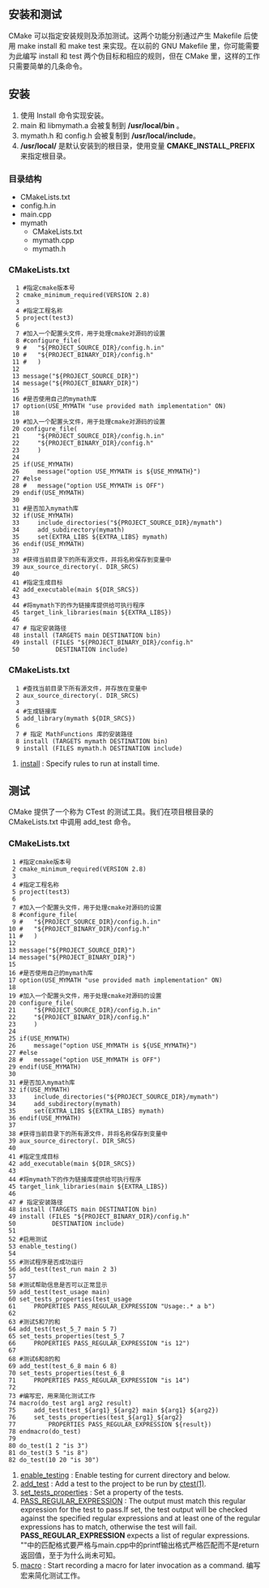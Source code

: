 ## 安装和测试
CMake 可以指定安装规则及添加测试。这两个功能分别通过产生 Makefile 后使用 make install 和 make test 来实现。在以前的 GNU Makefile 里，你可能需要为此编写 install 和 test 两个伪目标和相应的规则，但在 CMake 里，这样的工作只需要简单的几条命令。

## 安装

1. 使用 Install 命令实现安装。
2. main 和 libmymath.a 会被复制到 **/usr/local/bin** 。
3. mymath.h 和 config.h 会被复制到 **/usr/local/include**。
4. **/usr/local/** 是默认安装到的根目录，使用变量 **CMAKE_INSTALL_PREFIX** 来指定根目录。

### 目录结构

* CMakeLists.txt
* config.h.in
* main.cpp
* mymath
  * CMakeLists.txt
  * mymath.cpp
  * mymath.h

### CMakeLists.txt
```
  1 #指定cmake版本号
  2 cmake_minimum_required(VERSION 2.8)
  3 
  4 #指定工程名称
  5 project(test3)
  6 
  7 #加入一个配置头文件，用于处理cmake对源码的设置
  8 #configure_file(
  9 #   "${PROJECT_SOURCE_DIR}/config.h.in"
 10 #   "${PROJECT_BINARY_DIR}/config.h"
 11 #   )
 12 
 13 message("${PROJECT_SOURCE_DIR}")
 14 message("${PROJECT_BINARY_DIR}")
 15 
 16 #是否使用自己的mymath库
 17 option(USE_MYMATH "use provided math implementation" ON)
 18 
 19 #加入一个配置头文件，用于处理cmake对源码的设置
 20 configure_file(
 21     "${PROJECT_SOURCE_DIR}/config.h.in"
 22     "${PROJECT_BINARY_DIR}/config.h"
 23     )
 24 
 25 if(USE_MYMATH)
 26     message("option USE_MYMATH is ${USE_MYMATH}")
 27 #else
 28 #   message("option USE_MYMATH is OFF")
 29 endif(USE_MYMATH)
 30 
 31 #是否加入mymath库
 32 if(USE_MYMATH)
 33     include_directories("${PROJECT_SOURCE_DIR}/mymath")
 34     add_subdirectory(mymath)
 35     set(EXTRA_LIBS ${EXTRA_LIBS} mymath)
 36 endif(USE_MYMATH)
 37 
 38 #获得当前目录下的所有源文件，并将名称保存到变量中
 39 aux_source_directory(. DIR_SRCS)
 40 
 41 #指定生成目标
 42 add_executable(main ${DIR_SRCS})
 43 
 44 #将mymath下的作为链接库提供给可执行程序
 45 target_link_libraries(main ${EXTRA_LIBS})
 46 
 47 # 指定安装路径
 48 install (TARGETS main DESTINATION bin)
 49 install (FILES "${PROJECT_BINARY_DIR}/config.h"
 50          DESTINATION include)
```

### CMakeLists.txt
```
  1 #查找当前目录下所有源文件，并存放在变量中
  2 aux_source_directory(. DIR_SRCS)
  3 
  4 #生成链接库
  5 add_library(mymath ${DIR_SRCS})
  6 
  7 # 指定 MathFunctions 库的安装路径
  8 install (TARGETS mymath DESTINATION bin)
  9 install (FILES mymath.h DESTINATION include)
```
1. [install](https://cmake.org/cmake/help/v3.15/command/install.html?highlight=install) : Specify rules to run at install time.

## 测试

CMake 提供了一个称为 CTest 的测试工具。我们在项目根目录的 CMakeLists.txt 中调用 add_test 命令。

### CMakeLists.txt
```
 1 #指定cmake版本号
 2 cmake_minimum_required(VERSION 2.8)
 3 
 4 #指定工程名称
 5 project(test3)
 6 
 7 #加入一个配置头文件，用于处理cmake对源码的设置
 8 #configure_file(
 9 #   "${PROJECT_SOURCE_DIR}/config.h.in"
10 #   "${PROJECT_BINARY_DIR}/config.h"
11 #   )
12 
13 message("${PROJECT_SOURCE_DIR}")
14 message("${PROJECT_BINARY_DIR}")
15 
16 #是否使用自己的mymath库
17 option(USE_MYMATH "use provided math implementation" ON)
18 
19 #加入一个配置头文件，用于处理cmake对源码的设置
20 configure_file(
21     "${PROJECT_SOURCE_DIR}/config.h.in"
22     "${PROJECT_BINARY_DIR}/config.h"
23     )
24 
25 if(USE_MYMATH)
26     message("option USE_MYMATH is ${USE_MYMATH}")
27 #else
28 #   message("option USE_MYMATH is OFF")
29 endif(USE_MYMATH)
30 
31 #是否加入mymath库
32 if(USE_MYMATH)
33     include_directories("${PROJECT_SOURCE_DIR}/mymath")
34     add_subdirectory(mymath)
35     set(EXTRA_LIBS ${EXTRA_LIBS} mymath)
36 endif(USE_MYMATH)
37 
38 #获得当前目录下的所有源文件，并将名称保存到变量中
39 aux_source_directory(. DIR_SRCS)
40 
41 #指定生成目标
42 add_executable(main ${DIR_SRCS})
43 
44 #将mymath下的作为链接库提供给可执行程序
45 target_link_libraries(main ${EXTRA_LIBS})
46 
47 # 指定安装路径
48 install (TARGETS main DESTINATION bin)
49 install (FILES "${PROJECT_BINARY_DIR}/config.h"
50          DESTINATION include)
51 
52 #启用测试
53 enable_testing()
54 
55 #测试程序是否成功运行
56 add_test(test_run main 2 3)
57 
58 #测试帮助信息是否可以正常显示
59 add_test(test_usage main)
60 set_tests_properties(test_usage
61     PROPERTIES PASS_REGULAR_EXPRESSION "Usage:.* a b")
62 
63 #测试5和7的和
64 add_test(test_5_7 main 5 7)
65 set_tests_properties(test_5_7 
66     PROPERTIES PASS_REGULAR_EXPRESSION "is 12")
67 
68 #测试6和8的和
69 add_test(test_6_8 main 6 8)
70 set_tests_properties(test_6_8
71     PROPERTIES PASS_REGULAR_EXPRESSION "is 14")
72
73 #编写宏，用来简化测试工作
74 macro(do_test arg1 arg2 result)
75     add_test(test_${arg1}_${arg2} main ${arg1} ${arg2})
76     set_tests_properties(test_${arg1}_${arg2}
77         PROPERTIES PASS_REGULAR_EXPRESSION ${result})
78 endmacro(do_test)
79 
80 do_test(1 2 "is 3")
81 do_test(3 5 "is 8")
82 do_test(10 20 "is 30")
```
1. [enable_testing](https://cmake.org/cmake/help/v3.15/command/enable_testing.html?highlight=enable_testing) : Enable testing for current directory and below.
2. [add_test](https://cmake.org/cmake/help/v3.15/command/add_test.html?highlight=add_test) : Add a test to the project to be run by [ctest(1)](https://cmake.org/cmake/help/v3.15/manual/ctest.1.html#manual:ctest(1)).
3. [set_tests_properties](https://cmake.org/cmake/help/v3.15/command/set_tests_properties.html?highlight=set_tests_properties) : Set a property of the tests.
4. [PASS_REGULAR_EXPRESSION](https://cmake.org/cmake/help/v3.15/prop_test/PASS_REGULAR_EXPRESSION.html?highlight=pass_regular_expression) : The output must match this regular expression for the test to pass.If set, the test output will be checked against the specified regular expressions and at least one of the regular expressions has to match, otherwise the test will fail. **PASS_REGULAR_EXPRESSION** expects a list of regular expressions. ""中的匹配格式要严格与main.cpp中的printf输出格式严格匹配而不是return返回值，至于为什么尚未可知。
5. [macro](https://cmake.org/cmake/help/v3.15/command/macro.html?highlight=macro) : Start recording a macro for later invocation as a command. 编写宏来简化测试工作。

